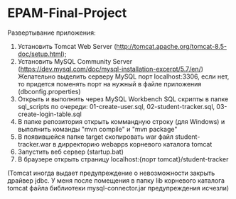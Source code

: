 # EPAM-Final-Project

Развертывание приложения:

1. Установить Tomcat Web Server (http://tomcat.apache.org/tomcat-8.5-doc/setup.html);
2. Установить MySQL Community Server (https://dev.mysql.com/doc/mysql-installation-excerpt/5.7/en/) 
   Желательно выделить серверу MySQL порт localhost:3306, если нет, то придется поменять порт на нужный в файле приложения (dbconfig.properties)
3. Открыть и выполнить через MySQL Workbench SQL скрипты в папке sql_scripts по очереди: 01-create-user.sql, 02-student-tracker.sql, 03-create-login-table.sql
4. В папке репозитория открыть коммандную строку (для Windows) и выполнить команды "mvn compile" и "mvn package"
5. В появившейся папке target скопировать war файл student-tracker.war в дирректорию webapps корневого каталога tomcat
6. Запустить веб сервер (startup.bat)
7. В браузере открыть страницу localhost:{порт tomcat}/student-tracker

(Tomcat иногда выдает предупреждение о невозможности закрыть драйвер jdbc. У меня после помещения в папку lib корневого каталога tomcat файла библиотеки mysql-connector.jar предупреждения исчезли)